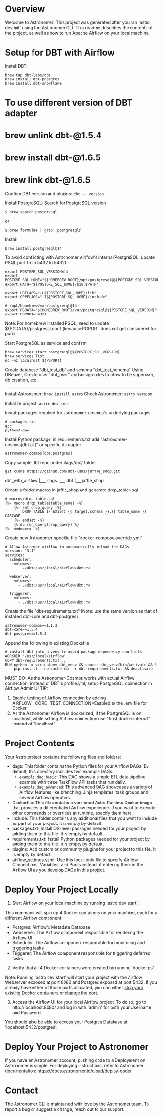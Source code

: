 Overview
========

Welcome to Astronomer! This project was generated after you ran 'astro dev init' using the Astronomer CLI. This readme describes the contents of the project, as well as how to run Apache Airflow on your local machine.

Setup for DBT with Airflow
==========================

Install DBT:
```
brew tap dbt-labs/dbt
brew install dbt-postgres
brew install dbt-snowflake
```

# To use different version of DBT adapter
# brew unlink dbt-<adapter>@1.5.4
# brew install dbt-<adapter>@1.6.5
# brew link dbt-<adapter>@1.6.5

Confirm DBT version and plugins:
```dbt -- version```

Install PostgreSQL:
Search for PostgreSQL version
```bash
$ brew search postgresql
```
or 
```bash
$ brew formulae | grep  postgresql@
```
Install
```
brew install postgresql@14
```

To avoid conflicting with Astronomer Airlfow's internal PostgreSQL, update PSQL port from 5432 to 54321 
```
export POSTGRE_SQL_VERSION=14
export POSTGRE_SQL_HOME="${HOMEBREW_ROOT}/opt/postgresql@${POSTGRE_SQL_VERSION}"
export PATH="${POSTGRE_SQL_HOME}/bin:$PATH"

export LDFLAGS="-L${POSTGRE_SQL_HOME}/lib"
export CPPFLAGS="-I${POSTGRE_SQL_HOME}/include"

# /opt/homebrew/var/postgresql@14
export PGDATA="${HOMEBREW_ROOT}/var/postgresql@${POSTGRE_SQL_VERSION}"
export PGPORT=54321
```

Note: For homebrew installed PSQL, need to update ${PGDATA}/postgresql.conf (because PGPORT does not get considered for port)

Start PostgreSQL as service and confirm
```
brew services start postgresql@${POSTGRE_SQL_VERSION}
brew services list
nc -vz localhost ${PGPORT}
```

Create database "dbt_test_db" and schema "dbt_test_schema"
Using DBeaver, Create user "dbt_user" and assign roles to allow to be superuser, db creation, etc.

----

Install Astronomer: ```brew install astro```
Check Astronomer: ```astro version```

Initialize project: ```astro dev init```

Install packages required for astronomer-cosmos's underlying packages
```
# packages.txt
gcc
python3-dev
```

Install Python package, in requirements.txt add "astronomer-cosmos[dbt.all]" or specific db dapter
```
astronomer-cosmos[dbt.postgres]
```

Copy sample dbt repo under dags/dbt/ folder
```
git clone https://github.com/dbt-labs/jaffle_shop.git
```

dbt_with_airflow
 |___ dags
    |___ dbt
       |___jaffle_shop

Create a folder macros in jaffle_shop and generate drop_tables.sql
```
# macros/drop_table.sql
{%- macro drop_table(table_name) -%}
    {%- set drop_query -%}
        DROP TABLE IF EXISTS {{ target.schema }}.{{ table_name }} CASCADE
    {%- endset -%}
    {% do run_query(drop_query) %}
{%- endmacro -%}

``` 

Create new Astronomer specific file "docker-compose.override.yml"
```
# Allow Astroner airflow to automatically reload the DAGs
version: "3.1"
services:
  scheduler:
    volumes:
      - ./dbt:/usr/local/airflow/dbt:rw

  webserver:
    volumes:
      - ./dbt:/usr/local/airflow/dbt:rw

  triggerer:
    volumes:
      - ./dbt:/usr/local/airflow/dbt:rw
```

Create the file "dbt-requirements.txt" 
(Note: use the same version as that of installed dbt-core and dbt-postgres)
```
astronomer-cosmos==1.1.3
dbt-core==1.5.4
dbt-postgres==1.5.4
```

Append the following in existing Dockefile
```
# install dbt into a venv to avoid package dependency conflicts
WORKDIR "/usr/local/airflow"
COPY dbt-requirements.txt ./
RUN python -m virtualenv dbt_venv && source dbt_venv/bin/activate && \
    pip install --no-cache-dir -r dbt-requirements.txt && deactivate
```

MUST DO: 
As the Astronomer-Cosmos works with actual Airflow connection, instead of DBT's profile.yml, setup PostgreSQL connection in Airflow Admin UI
TIP: 
1) Enable testing of Airflow connection by adding AIRFLOW__CORE__TEST_CONNECTION=Enabled to the .env file for Docker
2) As the Astronomer Airflow is dockerized, if the PostgreSQL is on localhost, while setting Airflow connection use "host.docker.internal" instead of "localhost"


Project Contents
================

Your Astro project contains the following files and folders:

- dags: This folder contains the Python files for your Airflow DAGs. By default, this directory includes two example DAGs:
    - `example_dag_basic`: This DAG shows a simple ETL data pipeline example with three TaskFlow API tasks that run daily.
    - `example_dag_advanced`: This advanced DAG showcases a variety of Airflow features like branching, Jinja templates, task groups and several Airflow operators.
- Dockerfile: This file contains a versioned Astro Runtime Docker image that provides a differentiated Airflow experience. If you want to execute other commands or overrides at runtime, specify them here.
- include: This folder contains any additional files that you want to include as part of your project. It is empty by default.
- packages.txt: Install OS-level packages needed for your project by adding them to this file. It is empty by default.
- requirements.txt: Install Python packages needed for your project by adding them to this file. It is empty by default.
- plugins: Add custom or community plugins for your project to this file. It is empty by default.
- airflow_settings.yaml: Use this local-only file to specify Airflow Connections, Variables, and Pools instead of entering them in the Airflow UI as you develop DAGs in this project.

Deploy Your Project Locally
===========================

1. Start Airflow on your local machine by running 'astro dev start'.

This command will spin up 4 Docker containers on your machine, each for a different Airflow component:

- Postgres: Airflow's Metadata Database
- Webserver: The Airflow component responsible for rendering the Airflow UI
- Scheduler: The Airflow component responsible for monitoring and triggering tasks
- Triggerer: The Airflow component responsible for triggering deferred tasks

2. Verify that all 4 Docker containers were created by running 'docker ps'.

Note: Running 'astro dev start' will start your project with the Airflow Webserver exposed at port 8080 and Postgres exposed at port 5432. If you already have either of those ports allocated, you can either [stop your existing Docker containers or change the port](https://docs.astronomer.io/astro/test-and-troubleshoot-locally#ports-are-not-available).

3. Access the Airflow UI for your local Airflow project. To do so, go to http://localhost:8080/ and log in with 'admin' for both your Username and Password.

You should also be able to access your Postgres Database at 'localhost:5432/postgres'.

Deploy Your Project to Astronomer
=================================

If you have an Astronomer account, pushing code to a Deployment on Astronomer is simple. For deploying instructions, refer to Astronomer documentation: https://docs.astronomer.io/cloud/deploy-code/

Contact
=======

The Astronomer CLI is maintained with love by the Astronomer team. To report a bug or suggest a change, reach out to our support.

